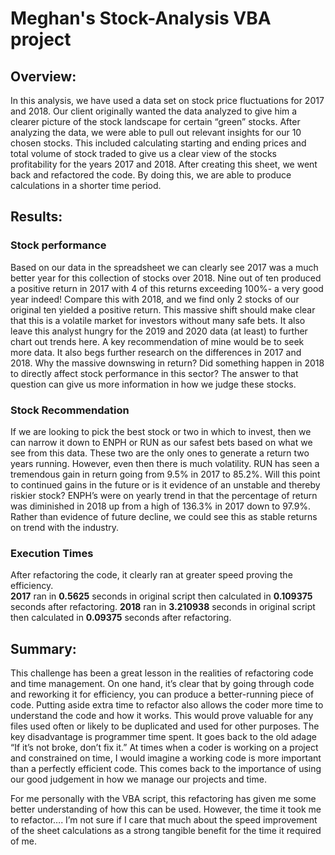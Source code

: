 # **Meghan's Stock-Analysis VBA project**

## **Overview:** 
In this analysis, we have used a data set on stock price fluctuations for 2017 and 2018. Our client originally wanted the data analyzed to give him a clearer picture of the stock landscape for certain “green” stocks. After analyzing the data, we were able to pull out relevant insights for our 10 chosen stocks. This included calculating starting and ending prices and total volume of stock traded to give us a clear view of the stocks profitability for the years 2017 and 2018. After creating this sheet, we went back and refactored the code. By doing this, we are able to produce calculations in a shorter time period. 

## **Results:**
### Stock performance
Based on our data in the spreadsheet we can clearly see 2017 was a much better year for this collection of stocks over 2018. Nine out of ten produced a positive return in 2017 with 4 of this returns exceeding 100%- a very good year indeed! Compare this with 2018, and we find only 2 stocks of our original ten yielded a positive return. This massive shift should make clear that this is a volatile market for investors without many safe bets. It also leave this analyst hungry for the 2019 and 2020 data (at least) to further chart out trends here.  A key recommendation of mine would be to seek more data. It also begs further research on the differences in 2017 and 2018. Why the massive downswing in return? Did something happen in 2018 to directly affect stock performance in this sector? The answer to that question can give us more information in how we judge these stocks. 

### **Stock Recommendation**
If we are looking to pick the best stock or two in which to invest, then we can narrow it down to ENPH or RUN as our safest bets based on what we see from this data. These two are the only ones to generate a return two years running. However, even then there is much volatility. RUN has seen a tremendous gain in return going from 9.5% in 2017 to 85.2%. Will this point to continued gains in the future or is it evidence of an unstable and thereby riskier stock? ENPH’s were on yearly trend in that the percentage of return was diminished in 2018 up from a high of 136.3% in 2017 down to 97.9%. Rather than evidence of future decline, we could see this as stable returns on trend with the industry. 

### **Execution Times**
After refactoring the code, it clearly ran at greater speed proving the efficiency.  
**2017** ran in **0.5625** seconds in original script then calculated in **0.109375** seconds after refactoring.
**2018** ran in **3.210938** seconds in original script then calculated in **0.09375** seconds after refactoring.

## **Summary:** 
This challenge has been a great lesson in the realities of refactoring code and time management. On one hand, it’s clear that by going through code and reworking it for efficiency, you can produce a better-running piece of code. Putting aside extra time to refactor also allows the coder more time to understand the code and how it works. This would prove valuable for any files used often or likely to be duplicated and used for other purposes. The key disadvantage is programmer time spent. It goes back to the old adage “If it’s not broke, don’t fix it.” At times when a coder is working on a project and constrained on time, I would imagine a working code is more important than a perfectly efficient code. This comes back to the importance of using our good judgement in how we manage our projects and time. 

For me personally with the VBA script, this refactoring has given me some better understanding of how this can be used. However, the time it took me to refactor…. I’m not sure if I care that much about the speed improvement of the sheet calculations as a strong tangible benefit for the time it required of me. 
